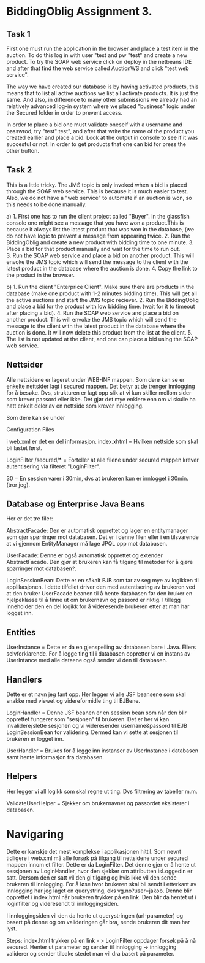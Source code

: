 # BiddingOblig Assignment 3. 

## Task 1

First one must run the application in the browser and place a test item in the auction. To do this log in with user "test and pw "test" and create a new product. To try the SOAP web service click on deploy in the netbeans IDE and after that find the web service called AuctionWS and click "test web service". 

The way we have created our database is by having activated products, this means that to list all active auctions we list all activate products. It is just the same. And also, in difference to many other submissions we already had an relatively advanced log-in system where we placed "business" logic under the Secured folder in order to prevent access. 

In order to place a bid one must validate oneself with a username and passwrod, try "test" test", and after that write the name of the product you created earlier and place a bid. Look at the output in console to see if it was succesful or not. In order to get products that one can bid for press the other button. 


## Task 2

This is a little tricky. The JMS topic is only invoked when a bid is placed through the SOAP web service. This is because it is much easier to test. Also, we do not have a "web service" to automate if an auction is won, so this needs to be done manually. 

a) 1. First one has to run the client project called "Buyer". In the glassfish console one might see a message that you have won a product.This is because it always list the latest product that was won in the database, (we do not have logic to prevent a message from appearing twice. 
   2. Run the BiddingOblig and create a new product with bidding time to one minute. 
   3. Place a bid for that product manually and wait for the time to run out.  
   3. Run the SOAP web service and place a bid on another product. This will envoke the JMS topic which will send the message to the           client with the latest product in the database where the auction is done. 
   4. Copy the link to the product in the browser. 
   
   
 b) 1. Run the client "Enterprice Client". Make sure there are products in the database (make one product with 1-2 minutes bidding time). This will get all the active auctions and start the JMS topic reciever. 
    2. Run the BiddingOblig and place a bid for the product with low bidding time. (wait for it to timeout after placing a bid). 
    4. Run the SOAP web service and place a bid on another product. This will envoke the JMS topic which will send the message to the           client with the latest product in the database where the auction is done. It will now delete this product from the list at the               client. 
    5. The list is not updated at the client, and one can place a bid using the SOAP web service. 
 






## Nettsider

Alle nettsidene er lageret under WEB-INF mappen. Som dere kan se er enkelte nettsider lagt i secured mappen. Det betyr at de trenger innlogging 
for å besøke. Dvs, strukturen er lagt opp slik at vi kun skiller mellom sider som krever passord eller ikke. Det gjør det mye enklere enn
om vi skulle ha hatt enkelt deler av en nettside som krever innlogging. 

Som dere kan se under <p>Configuration Files</p> i web.xml er det en del informasjon. 
<welcome-file>index.xhtml</welcome-file> = Hvilken nettside som skal bli lastet først. 

<filter-name>LoginFilter</filter-name>
<url-pattern>/secured/*</url-pattern>  = Forteller at alle filene under secured mappen krever autentisering via filteret "LoginFilter". 

<session-timeout>30</session-timeout> = En session varer i 30min, dvs at brukeren kun er innlogget i 30min. (tror jeg). 
  
  
## Database og Enterprise Java Beans

Her er det tre filer:

AbstractFacade: Den er automatisk opprettet og lager en entitymanager som gjør spørringer mot databasen.
Det er i denne filen eller i en tilsvarende at vi gjennom EntityManager må lage JPQL opp mot databasen. 

UserFacade: Denne er også automatisk opprettet og extender AbstractFacade. Den gjør at brukeren kan få tilgang til metoder for å gjøre 
spørringer mot databasen?. 

LoginSessionBean: Dette er en såkalt EJB som tar av seg mye av logikken til applikasjonen. I dette tilfellet driver den med autentisering av brukeren ved at den bruker UserFacade beanen til å hente databasen før den bruker en hjelpeklasse til å finne ut om brukernavn og passord er riktig. I tillegg inneholder den en del logikk for å videresende brukeren etter at man har logget inn. 

## Entities

UserInstance = Dette er da en gjenspeiling av databasen bare i Java. Ellers selvforklarende. For å legge ting til i databasen oppretter vi 
en instans av UserIntance med alle dataene også sender vi den til databasen. 

## Handlers

Dette er et navn jeg fant opp. Her legger vi alle JSF beansene som skal snakke med viewet og videreformidle ting til EJBene. 

LoginHandler = Denne JSF beanen er en session bean som når den blir opprettet fungerer som "sesjonen" til brukeren. Det er her vi 
kan invalidere/slette sesjonen og vi videresender username&passord til EJB LoginSessionBean for validering. Dermed kan vi sette 
at sesjonen til brukeren er logget inn. 

UserHandler = Brukes for å legge inn instanser av UserInstance i databasen samt hente informasjon fra databasen. 

## Helpers

Her legger vi all logikk som skal regne ut ting. Dvs filtrering av tabeller m.m. 

ValidateUserHelper = Sjekker om brukernavnet og passordet eksisterer i databasen. 

# Navigaring

Dette er kanskje det mest komplekse i applikasjonen hittil. Som nevnt tidligere i web.xml må alle forsøk på tilgang til nettsidene
under secured mappen innom et filter. Dette er da LoginFilter. Det denne gjør er å hente ut sessjonen av LoginHandler, hvor den sjekker om 
attributten isLoggedIn er satt. Dersom den er satt vil den gi tilgang og hvis ikke vil den sende brukeren til innlogging. For å løse
hvor brukeren skal bli sendt i etterkant av innlogging har jeg laget en querystring, eks vg.no?user=jakob. Denne blir opprettet i 
index.html når brukeren trykker på en link. Den blir da hentet ut i loginfilter og videresendt til innloggingsiden. 

I innloggingsiden vil den da hente ut querystringen (url-parameter) og basert på denne og om valideringen går bra, sende brukeren dit man har lyst. 

Steps: index.html trykker på en link - > LoginFilter oppdager forsøk på å nå secured. Henter ut parameter og sender til innlogging -> 
innlogging validerer og sender tilbake stedet man vil dra basert på parameter. 
